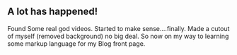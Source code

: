 ## A lot has happened!

Found Some real god videos. Started to make sense....finally. 
Made a cutout of myself (removed background) no big deal. So now on my way to learning some
markup language for my Blog front page.
